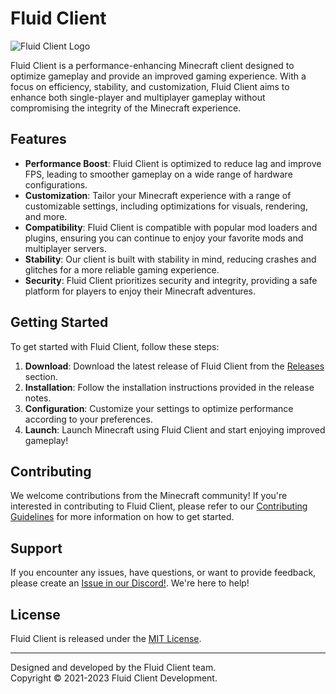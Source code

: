 # Fluid Client

![Fluid Client Logo](https://github.com/Fluid-Client-Development/.github/blob/76db751efa35d3b6d575eac3599461c1b0d64514/profile/png_20230407_183044_0000.png)

Fluid Client is a performance-enhancing Minecraft client designed to optimize gameplay and provide an improved gaming experience. With a focus on efficiency, stability, and customization, Fluid Client aims to enhance both single-player and multiplayer gameplay without compromising the integrity of the Minecraft experience.

## Features

- **Performance Boost**: Fluid Client is optimized to reduce lag and improve FPS, leading to smoother gameplay on a wide range of hardware configurations.
- **Customization**: Tailor your Minecraft experience with a range of customizable settings, including optimizations for visuals, rendering, and more.
- **Compatibility**: Fluid Client is compatible with popular mod loaders and plugins, ensuring you can continue to enjoy your favorite mods and multiplayer servers.
- **Stability**: Our client is built with stability in mind, reducing crashes and glitches for a more reliable gaming experience.
- **Security**: Fluid Client prioritizes security and integrity, providing a safe platform for players to enjoy their Minecraft adventures.

## Getting Started

To get started with Fluid Client, follow these steps:

1. **Download**: Download the latest release of Fluid Client from the [Releases](https://fluidclient.ovh) section.
2. **Installation**: Follow the installation instructions provided in the release notes.
3. **Configuration**: Customize your settings to optimize performance according to your preferences.
4. **Launch**: Launch Minecraft using Fluid Client and start enjoying improved gameplay!

## Contributing

We welcome contributions from the Minecraft community! If you're interested in contributing to Fluid Client, please refer to our [Contributing Guidelines](CONTRIBUTING.md) for more information on how to get started.

## Support

If you encounter any issues, have questions, or want to provide feedback, please create an [Issue in our Discord!](https://discord.gg/DUTSVgaKA5). We're here to help!

## License

Fluid Client is released under the [MIT License](LICENSE).

---

Designed and developed by the Fluid Client team.  
Copyright © 2021-2023 Fluid Client Development.
